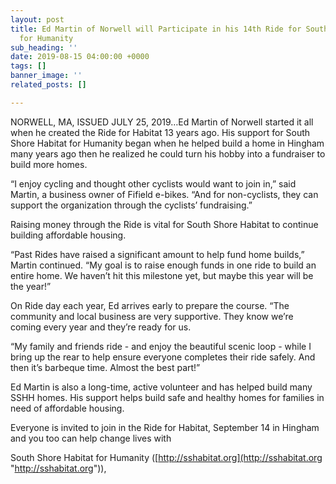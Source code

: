 ```yaml
---
layout: post
title: Ed Martin of Norwell will Participate in his 14th Ride for South Shore Habitat
  for Humanity
sub_heading: ''
date: 2019-08-15 04:00:00 +0000
tags: []
banner_image: ''
related_posts: []

---
```

NORWELL, MA, ISSUED JULY 25, 2019…Ed Martin of Norwell started it all when he created the Ride for Habitat 13 years ago. His support for South Shore Habitat for Humanity began when he helped build a home in Hingham many years ago then he realized he could turn his hobby into a fundraiser to build more homes.

“I enjoy cycling and thought other cyclists would want to join in,” said Martin, a business owner of Fifield e-bikes. “And for non-cyclists, they can support the organization through the cyclists’ fundraising.”

Raising money through the Ride is vital for South Shore Habitat to continue building affordable housing.

“Past Rides have raised a significant amount to help fund home builds,” Martin continued. “My goal is to raise enough funds in one ride to build an entire home. We haven’t hit this milestone yet, but maybe this year will be the year!”

On Ride day each year, Ed arrives early to prepare the course. “The community and local business are very supportive. They know we’re coming every year and they’re ready for us.

“My family and friends ride - and enjoy the beautiful scenic loop - while I bring up the rear to help ensure everyone completes their ride safely. And then it’s barbeque time. Almost the best part!”

Ed Martin is also a long-time, active volunteer and has helped build many SSHH homes. His support helps build safe and healthy homes for families in need of affordable housing.

Everyone is invited to join in the Ride for Habitat, September 14 in Hingham and you too can help change lives with

South Shore Habitat for Humanity ([http://sshabitat.org](http://sshabitat.org "http://sshabitat.org")),